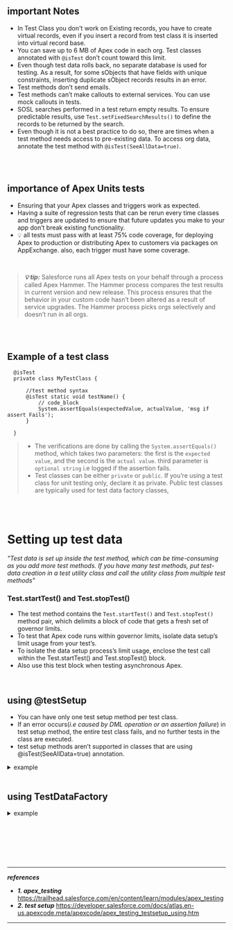 ## important Notes
- In Test Class you don't work on Existing records, you have to create virtual records, even if you insert a record from test class it is inserted into virtual record base.
- You can save up to 6 MB of Apex code in each org. Test classes annotated with ``@isTest`` don’t count toward this limit.
- Even though test data rolls back, no separate database is used for testing. As a result, for some sObjects that have fields with unique constraints, inserting duplicate sObject records results in an error.
- Test methods don’t send emails.
- Test methods can’t make callouts to external services. You can use mock callouts in tests.
- SOSL searches performed in a test return empty results. To ensure predictable results, use ``Test.setFixedSearchResults()`` to define the records to be returned by the search.
- Even though it is not a best practice to do so, there are times when a test method needs access to pre-existing data. To access org data, annotate the test method with ``@isTest(SeeAllData=true)``. 


<br/>


<br/>


## importance of Apex Units tests
- Ensuring that your Apex classes and triggers work as expected.
- Having a suite of regression tests that can be rerun every time classes and triggers are updated to ensure that future updates you make to your app don’t break existing functionality.
- 💡 all tests must pass with at least 75% code coverage, for deploying Apex to production or distributing Apex to customers via packages on AppExchange. also, each trigger must have some coverage. 


<br/>


> ***💡 tip:*** Salesforce runs all Apex tests on your behalf through a process called Apex Hammer. The Hammer process compares the test results in current version and new release. This process ensures that the behavior in your custom code hasn’t been altered as a result of service upgrades. The Hammer process picks orgs selectively and doesn’t run in all orgs.


<br/>


<br/>


## Example of a test class
```apex
  @isTest
  private class MyTestClass {
  
      //test method syntax
      @isTest static void testName() {
          // code_block
          System.assertEquals(expectedValue, actualValue, 'msg if assert Fails');
      }
      
  }
```

> - The verifications are done by calling the ``System.assertEquals()`` method, which takes two parameters: the first is the ``expected value``, and the second is the ``actual value``. third parameter is ``optional string`` i.e logged if the assertion fails.
> - Test classes can be either ``private`` or ``public``. If you’re using a test class for unit testing only, declare it as private. Public test classes are typically used for test data factory classes, 



<br/>


<br/>


# Setting up test data
<em> "Test data is set up inside the test method, which can be time-consuming as you add more test methods. If you have many test methods, put test-data creation in a test utility class and call the utility class from multiple test methods" </em>

### Test.startTest() and Test.stopTest()
- The test method contains the ``Test.startTest()`` and ``Test.stopTest()`` method pair, which delimits a block of code that gets a fresh set of governor limits.  
- To test that Apex code runs within governor limits, isolate data setup’s limit usage from your test’s. 
- To isolate the data setup process’s limit usage, enclose the test call within the Test.startTest() and Test.stopTest() block. 
- Also use this test block when testing asynchronous Apex. 



<br/>


## using @testSetup
- You can have only one test setup method per test class.
- If an error occurs(_i.e caused by DML operation or an assertion failure_) in test setup method, the entire test class fails, and no further tests in the class are executed.
- test setup methods aren’t supported in classes that are using @isTest(SeeAllData=true) annotation.

<details>
<summary>example</summary>
<p>

---

#### Example of @testSetup
  
```apex
@isTest
private class CommonTestSetup {

    @testSetup static void setup() {
        // Create common test accounts
        List<Account> testAccts = new List<Account>();
        for(Integer i=0;i<2;i++) {
            testAccts.add(new Account(Name = 'TestAcct'+i));
        }
        insert testAccts;        
    }
    
    @isTest static void testMethod1() {
        // Get the first test account by using a SOQL query
        Account acct = [SELECT Id FROM Account WHERE Name='TestAcct0' LIMIT 1];
        // Modify first account
        acct.Phone = '555-1212';
        // This update is local to this test method only.
        update acct;
        
        // Delete second account
        Account acct2 = [SELECT Id FROM Account WHERE Name='TestAcct1' LIMIT 1];
        // This deletion is local to this test method only.
        delete acct2;
        
        // Perform some testing
    }

    @isTest static void testMethod2() {
        // The changes made by testMethod1() are rolled back and 
        // are not visible to this test method.        
        // Get the first account by using a SOQL query
        Account acct = [SELECT Phone FROM Account WHERE Name='TestAcct0' LIMIT 1];
        // Verify that test account created by test setup method is unaltered.
        System.assertEquals(null, acct.Phone);
        
        // Get the second account by using a SOQL query
        Account acct2 = [SELECT Id FROM Account WHERE Name='TestAcct1' LIMIT 1];
        // Verify test account created by test setup method is unaltered.
        System.assertNotEquals(null, acct2);
        
        // Perform some testing
    }

}
```

---
 
</p>
</details>



<br/>


## using TestDataFactory

<details>
<summary>example</summary>
<p>

---

### test Data factory
```apex

@isTest
public class TestDataFactory {
    public static void createTestRecords(Integer numAccts, Integer numContactsPerAcct) {
        List<Account> accts = new List<Account>();
        
        for(Integer i=0;i<numAccts;i++) {
            Account a = new Account(Name='TestAccount' + i);
            accts.add(a);
        }
        insert accts;
        
        List<Contact> cons = new List<Contact>();
        for (Integer j=0;j<numAccts;j++) {
            Account acct = accts[j];            
            // For each account just inserted, add contacts
            for (Integer k=numContactsPerAcct*j;k<numContactsPerAcct*(j+1);k++) {
                cons.add(new Contact(firstname='Test'+k,
                                     lastname='Test'+k,
                                     AccountId=acct.Id));
            }
        }
        // Insert all contacts for all accounts
        insert cons;
    }
}

```

### using factory from test class
```apex

@isTest
private class MyTestClass {
    @isTest static void testmethod test1() {
        TestDataFactory.createTestRecords(5,3);
        // Run some tests
    }
}

```

---
 
</p>
</details>


 

<br/>


<br/>


<br/>


<br/>


<br/>


<br/>


---
***references***

- ***1. apex_testing***  https://trailhead.salesforce.com/en/content/learn/modules/apex_testing
- ***2. test setup*** https://developer.salesforce.com/docs/atlas.en-us.apexcode.meta/apexcode/apex_testing_testsetup_using.htm




---
